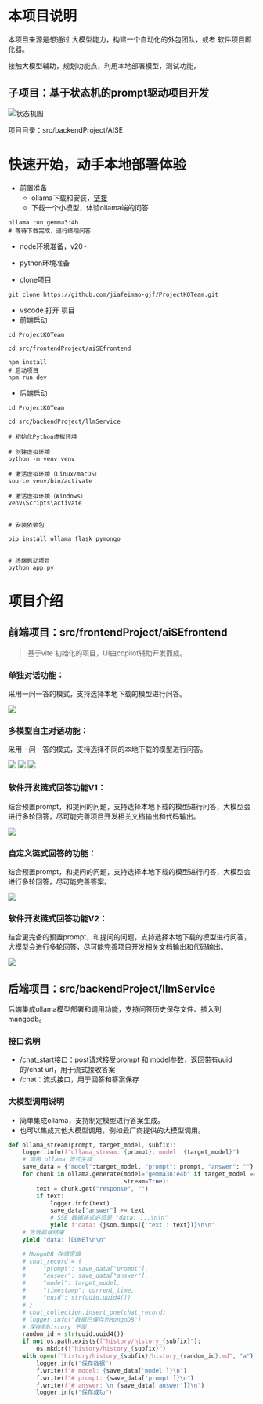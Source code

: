 # 本项目说明

本项目来源是想通过 大模型能力，构建一个自动化的外包团队，或者 软件项目孵化器。

接触大模型辅助，规划功能点，利用本地部署模型，测试功能，

## 子项目：基于状态机的prompt驱动项目开发

![状态机图](src/backendProject/AISE/agent驱动开发的有限自动机.png)

项目目录：src/backendProject/AISE



# 快速开始，动手本地部署体验
- 前置准备
    - ollama下载和安装，[链接](https://ollama.com/library)
    - 下载一个小模型，体验ollama端的问答
```shell
ollama run gemma3:4b
# 等待下载完成，进行终端问答
```
- node环境准备，v20+
- python环境准备


  
- clone项目
```shell
git clone https://github.com/jiafeimao-gjf/ProjectKOTeam.git
```
- vscode 打开 项目
- 前端启动
```shell
cd ProjectKOTeam

cd src/frontendProject/aiSEfrontend

npm install 
# 启动项目
npm run dev

```
- 后端启动

```shell
cd ProjectKOTeam

cd src/backendProject/llmService

# 初始化Python虚拟环境

# 创建虚拟环境
python -m venv venv

# 激活虚拟环境（Linux/macOS）
source venv/bin/activate

# 激活虚拟环境（Windows）
venv\Scripts\activate


# 安装依赖包

pip install ollama flask pymongo


# 终端启动项目
python app.py
```

# 项目介绍
## 前端项目：src/frontendProject/aiSEfrontend

> 基于vite 初始化的项目，UI由copilot辅助开发而成。

### 单独对话功能：

采用一问一答的模式，支持选择本地下载的模型进行问答。

![](images/本地agent助手问答.png)

### 多模型自主对话功能：

采用一问一答的模式，支持选择不同的本地下载的模型进行问答。

![](images/多模型对话设置.png)
![](images/多模型对话.png)
![](images/三模型对话.png)

### 软件开发链式回答功能V1：

结合预置prompt，和提问的问题，支持选择本地下载的模型进行问答，大模型会进行多轮回答，尽可能完善项目开发相关文档输出和代码输出。

![](images/软件项目链式分析.png)

### 自定义链式回答的功能：

结合预置prompt，和提问的问题，支持选择本地下载的模型进行问答，大模型会进行多轮回答，尽可能完善答案。

![](images/自定义链式思考内容生成.png)

### 软件开发链式回答功能V2：

结合更完备的预置prompt，和提问的问题，支持选择本地下载的模型进行问答，大模型会进行多轮回答，尽可能完善项目开发相关文档输出和代码输出。

![](images/全流程项目设计和开发.png)


## 后端项目：src/backendProject/llmService

后端集成ollama模型部署和调用功能，支持问答历史保存文件、插入到mangodb。

### 接口说明

- /chat_start接口：post请求接受prompt 和 model参数，返回带有uuid的/chat url，用于流式接收答案
- /chat：流式接口，用于回答和答案保存

### 大模型调用说明
- 简单集成ollama，支持制定模型进行答案生成。
- 也可以集成其他大模型调用，例如云厂商提供的大模型调用。

```python
def ollama_stream(prompt, target_model, subfix):
    logger.info(f"ollama_stream: {prompt}, model: {target_model}")
    # 调用 ollama 流式生成
    save_data = {"model":target_model, "prompt": prompt, "answer": ""}
    for chunk in ollama.generate(model="gemma3n:e4b" if target_model == "gemma3n:e4b" else target_model, prompt=prompt,
                                 stream=True):
        text = chunk.get("response", "")
        if text:
            logger.info(text)
            save_data["answer"] += text
            # SSE 数据格式必须是 "data: ...\n\n"
            yield f"data: {json.dumps({'text': text})}\n\n"
    # 告诉前端结束
    yield "data: [DONE]\n\n"

    # MongoDB 存储逻辑
    # chat_record = {
    #     "prompt": save_data["prompt"],
    #     "answer": save_data["answer"],
    #     "model": target_model,
    #     "timestamp": current_time,
    #     "uuid": str(uuid.uuid4())
    # }
    # chat_collection.insert_one(chat_record)
    # logger.info("数据已保存到MongoDB")
    # 保存到history 下面
    random_id = str(uuid.uuid4())
    if not os.path.exists(f"history/history_{subfix}"):
        os.mkdir(f"history/history_{subfix}")
    with open(f"history/history_{subfix}/history_{random_id}.md", "a") as f:
        logger.info("保存数据")
        f.write(f"# model: {save_data['model']}\n")
        f.write(f"# prompt: {save_data['prompt']}\n")
        f.write(f"# answer: \n {save_data['answer']}\n")
        logger.info("保存成功")

```
